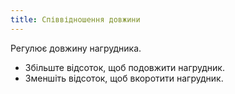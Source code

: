 ```yaml
---
title: Співвідношення довжини
---
```


Регулює довжину нагрудника.

- Збільште відсоток, щоб подовжити нагрудник.
- Зменшіть відсоток, щоб вкоротити нагрудник. 




